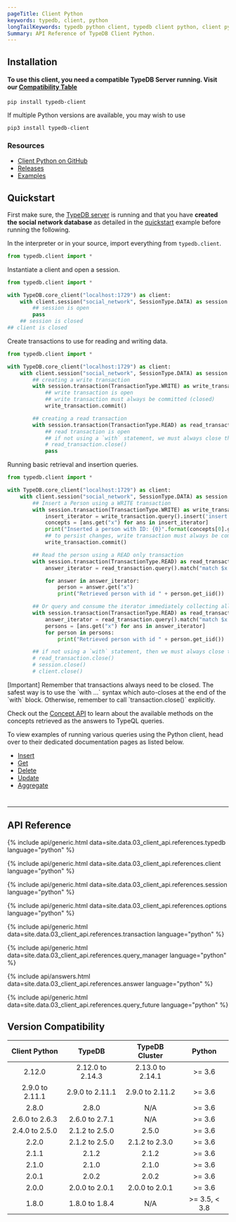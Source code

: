 ```yaml
---
pageTitle: Client Python
keywords: typedb, client, python
longTailKeywords: typedb python client, typedb client python, client python, python client
Summary: API Reference of TypeDB Client Python.
---
```

## Installation

#### To use this client, you need a compatible TypeDB Server running. Visit our [Compatibility Table](#version-compatibility)


```
pip install typedb-client
```
If multiple Python versions are available, you may wish to use
```
pip3 install typedb-client
```

### Resources

- [Client Python on GitHub](https://github.com/vaticle/typedb-client-python)
- [Releases](https://github.com/vaticle/typedb-client-python/releases)
- [Examples](https://github.com/vaticle/typedb-examples)

## Quickstart
First make sure, the [TypeDB server](/docs/typedb/install-and-run#start-the-typedb-server) is running and that you have **created the social network database** as detailed in the [quickstart](00-general/04-quickstart.md#download-and-load-the-complete-schema) example before running the following.

In the interpreter or in your source, import everything from `typedb.client`.

<!-- test-example social_network_python_client_a.py -->
```python
from typedb.client import *
```

Instantiate a client and open a session.

<!-- test-example social_network_python_client_b.py -->
```python
from typedb.client import *

with TypeDB.core_client("localhost:1729") as client:
    with client.session("social_network", SessionType.DATA) as session:
        ## session is open
        pass
    ## session is closed
## client is closed
```

Create transactions to use for reading and writing data.

<!-- test-example social_network_python_client_c.py -->
```python
from typedb.client import *

with TypeDB.core_client("localhost:1729") as client:
    with client.session("social_network", SessionType.DATA) as session:
        ## creating a write transaction
        with session.transaction(TransactionType.WRITE) as write_transaction:
            ## write transaction is open
            ## write transaction must always be committed (closed)
            write_transaction.commit()

        ## creating a read transaction
        with session.transaction(TransactionType.READ) as read_transaction:
            ## read transaction is open
            ## if not using a `with` statement, we must always close the read transaction like so
            # read_transaction.close()
            pass
```

Running basic retrieval and insertion queries.

<!-- test-example social_network_python_client_d.py -->
```python
from typedb.client import *

with TypeDB.core_client("localhost:1729") as client:
    with client.session("social_network", SessionType.DATA) as session:
        ## Insert a Person using a WRITE transaction
        with session.transaction(TransactionType.WRITE) as write_transaction:
            insert_iterator = write_transaction.query().insert('insert $x isa person, has email "x@email.com";')
            concepts = [ans.get("x") for ans in insert_iterator]
            print("Inserted a person with ID: {0}".format(concepts[0].get_iid()))
            ## to persist changes, write transaction must always be committed (closed)
            write_transaction.commit()

        ## Read the person using a READ only transaction
        with session.transaction(TransactionType.READ) as read_transaction:
            answer_iterator = read_transaction.query().match("match $x isa person; get $x; limit 10;")

            for answer in answer_iterator:
                person = answer.get("x")
                print("Retrieved person with id " + person.get_iid())

        ## Or query and consume the iterator immediately collecting all the results
        with session.transaction(TransactionType.READ) as read_transaction:
            answer_iterator = read_transaction.query().match("match $x isa person; get $x; limit 10;")
            persons = [ans.get("x") for ans in answer_iterator]
            for person in persons:
                print("Retrieved person with id " + person.get_iid())

        ## if not using a `with` statement, then we must always close the session and the read transaction
        # read_transaction.close()
        # session.close()
        # client.close()
```
<div class="note">
[Important]
Remember that transactions always need to be closed. The safest way is to use the `with ...` syntax which auto-closes at the end of the `with` block. Otherwise, remember to call `transaction.close()` explicitly.
</div>

Check out the [Concept API](../../04-concept-api/00-overview.md) to learn about the available methods on the concepts retrieved as the answers to TypeQL queries.

To view examples of running various queries using the Python client, head over to their dedicated documentation pages as listed below.

- [Insert](../../11-query/03-insert-query.md)
- [Get](../../11-query/02-get-query.md)
- [Delete](../../11-query/04-delete-query.md)
- [Update](../../11-query/05-update-query.md)
- [Aggregate](../../11-query/06-aggregate-query.md)

<hr style="margin-top: 40px;" />

## API Reference

{% include api/generic.html data=site.data.03_client_api.references.typedb language="python" %}

{% include api/generic.html data=site.data.03_client_api.references.client language="python" %}

{% include api/generic.html data=site.data.03_client_api.references.session language="python" %}

{% include api/generic.html data=site.data.03_client_api.references.options language="python" %}

{% include api/generic.html data=site.data.03_client_api.references.transaction language="python" %}

{% include api/generic.html data=site.data.03_client_api.references.query_manager language="python" %}

{% include api/answers.html data=site.data.03_client_api.references.answer language="python" %}

{% include api/generic.html data=site.data.03_client_api.references.query_future language="python" %}


## Version Compatibility

|  Client Python  |      TypeDB      |  TypeDB Cluster  |     Python     |
|:---------------:|:----------------:|:----------------:|:--------------:|
|     2.12.0      | 2.12.0 to 2.14.3 | 2.13.0 to 2.14.1 |    \>= 3.6     |
| 2.9.0 to 2.11.1 | 2.9.0 to 2.11.1  | 2.9.0 to 2.11.2  |    \>= 3.6     |
|      2.8.0      |      2.8.0       |       N/A        |    \>= 3.6     |
| 2.6.0 to 2.6.3  |  2.6.0 to 2.7.1  |       N/A        |    \>= 3.6     |
| 2.4.0 to 2.5.0  |  2.1.2 to 2.5.0  |      2.5.0       |    \>= 3.6     |
|      2.2.0      |  2.1.2 to 2.5.0  |  2.1.2 to 2.3.0  |    \>= 3.6     |
|      2.1.1      |      2.1.2       |      2.1.2       |    \>= 3.6     |
|      2.1.0      |      2.1.0       |      2.1.0       |    \>= 3.6     |
|      2.0.1      |      2.0.2       |      2.0.2       |    \>= 3.6     |
|      2.0.0      |  2.0.0 to 2.0.1  |  2.0.0 to 2.0.1  |    \>= 3.6     |
|      1.8.0      |  1.8.0 to 1.8.4  |       N/A        | \>= 3.5, < 3.8 |
